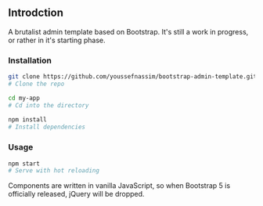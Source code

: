 ## Introdction

A brutalist admin template based on Bootstrap. It's still a work in progress, or rather in it's starting phase.

### Installation

```bash
git clone https://github.com/youssefnassim/bootstrap-admin-template.git my-app
# Clone the repo

cd my-app
# Cd into the directory
  
npm install
# Install dependencies
```

### Usage

```bash
npm start
# Serve with hot reloading
```

Components are written in vanilla JavaScript, so when Bootstrap 5 is officially released, jQuery will be dropped.